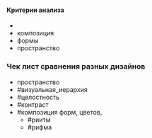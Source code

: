 
#### Критерии анализа

- 
- композиция 
- формы
- пространство


### Чек лист сравнения разных дизайнов
- пространство 
- #визуальная_иерархия
- #целостность
- #контраст 
- #композиция форм, цветов, 
	- #риитм
	- #рифма 